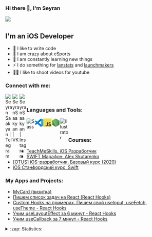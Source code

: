 ### Hi there 👋, I'm Seyran

![](https://komarev.com/ghpvc/?username=seyransaakyan)

## I'm an iOS Developer
- 💪 I like to write code
- 🎉 I am crazy about eSports
- 🥅 I am constantly learning new things
- ⚡ I do something for [lanstats](https://vk.com/lanstats) and [launchmakers](https://launchmakers.ru/)
- 🤹🏽 I like to shoot videos for youtube 

### Connect with me:

[<img align="left" alt="Seyran Saakyan | Telegram" width="22px" src="https://proxym.net/wp-content/uploads/2014/09/kak-nastroit-proxy-Telegram.png" />][tg]
[<img align="left" alt="SeyranSaakyan | VK" width="22px" src="https://cdn.jsdelivr.net/npm/simple-icons@v3/icons/vk.svg" />][vk]
[<img align="left" alt="SeyranSaakyan | Instagram" width="22px" src="https://cdn.jsdelivr.net/npm/simple-icons@v3/icons/instagram.svg" />][instagram]

<br />

### Languages and Tools:

<img align="left" alt="Sass" width="26px" src="https://web-creator.ru/uploads/Page/36/swift.svg" />
<img align="left" alt="Visual Studio Code" width="26px" src="https://raw.githubusercontent.com/github/explore/80688e429a7d4ef2fca1e82350fe8e3517d3494d/topics/visual-studio-code/visual-studio-code.png" />
<img align="left" alt="JavaScript" width="26px" src="https://raw.githubusercontent.com/github/explore/80688e429a7d4ef2fca1e82350fe8e3517d3494d/topics/javascript/javascript.png" />
<img align="left" alt="Node.js" width="26px" src="https://raw.githubusercontent.com/github/explore/80688e429a7d4ef2fca1e82350fe8e3517d3494d/topics/nodejs/nodejs.png" />
<img align="left" alt="Illustrator" width="26px" src="https://community.adobe.com/t5/image/serverpage/image-id/38870iA377F6184F95A255?v=1.0" />


<br />
<br />

### Courses:
<!-- COURSES-LIST:START -->
- [TeachMeSkills. iOS Разработчик](https://teachmeskills.by/)
- [SWIFT Марафон: Alex Skutarenko](https://youtube.com/playlist?list=PL6724Ll8v6UhOq6Otjw-rUPFsZVmoCLFm)
- [[OTUS] iOS-разработчик. Базовый курс (2020)](https://webtricks-master.ru/react-hooks/custom-hooks-na-primerah-pishem-svoj-useinput-usefetch-usetheme-react-hooks/)
- [iOS Стэнфордский курс. Swift](https://youtube.com/playlist?list=PLSC_CG_Frfp5LRtdP1J7TIvA-eqDHKaex)
<!-- COURSES-LIST:END -->

### My Apps and Projects:
<!-- APPS:START -->
- [MyCard (визитка)](https://github.com/seyransaakyan/MyCard)
- [Пишем список задач на React &lpar;React Hooks&rpar;](https://www.youtube.com/watch?v=XwIiBXZ41Os)
- [Custom Hooks на примерах. Пишем свой useInput, useFetch, useTheme - React Hooks](https://www.youtube.com/watch?v=VFefv_YSGfY)
- [Учим useLayoutEffect за 6 минут - React Hooks](https://www.youtube.com/watch?v=KaaH6cra2lo)
- [Учим useCallback за 7 минут - React Hooks](https://www.youtube.com/watch?v=AqCkWH4ws1Y)
<!-- APPS:END -->

<details>
  <summary>:zap: Statistics:</summary>
   <img align="left" alt="codeSTACKr's GitHub Stats" src="https://github-readme-stats.vercel.app/api/top-langs/?username=seyransaakyan&langs_count=8&layout=compact" />
    <br />
    <img align="left" alt="codeSTACKr's GitHub Stats" src="https://github-readme-stats.vercel.app/api?username=seyransaakyan&show_icons=true" />
</details>

[website]: https://webtricks-master.ru/
[youtube]: https://www.youtube.com/channel/UCkvd2R7fmbs1watlJ6wur_w
[linkedin]: https://www.linkedin.com/in/vlad-kalachev-ab87b312a/
[instagram]: https://www.instagram.com/seyran.saakyan/
[vk]: https://vk.com/seyransaakyan
[tg]: https://t.me/sayhajime
